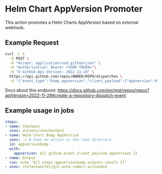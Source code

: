 # Helm Chart AppVersion Promoter

This action promotes a Helm Charts AppVersion based on external webhook.

## Example Request

```sh
curl -L \
  -X POST \
  -H "Accept: application/vnd.github+json" \
  -H "Authorization: Bearer <YOUR-TOKEN>"\
  -H "X-GitHub-Api-Version: 2022-11-28" \
  https://api.github.com/repos/OWNER/REPO/dispatches \
  -d '{"event_type":"bump_appversion","client_payload":{"appversion":0.0.8}}'
```

Docs about this endpoint: https://docs.github.com/en/rest/repos/repos?apiVersion=2022-11-28#create-a-repository-dispatch-event

## Example usage in jobs

```yaml
steps:
- name: Checkout
  uses: actions/checkout@v3
- name: Helm Chart Bump AppVersion
  uses: ./ # Uses an action in the root directory
  id: appversionbump
  with:
    appversion: ${{ github.event.client_payload.appversion }}
- name: Output
  run: echo "${{ steps.appversionbump.outputs.result }}"
- uses: stefanzweifel/git-auto-commit-action@v4
```
